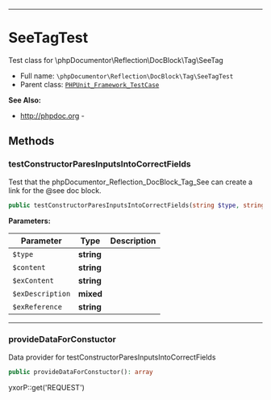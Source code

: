 ***

# SeeTagTest

Test class for \phpDocumentor\Reflection\DocBlock\Tag\SeeTag

* Full name: `\phpDocumentor\Reflection\DocBlock\Tag\SeeTagTest`
* Parent class: [`PHPUnit_Framework_TestCase`](../../../../PHPUnit_Framework_TestCase.md)

**See Also:**

* http://phpdoc.org -

## Methods

### testConstructorParesInputsIntoCorrectFields

Test that the phpDocumentor_Reflection_DocBlock_Tag_See can create a link for the @see doc block.

```php
public testConstructorParesInputsIntoCorrectFields(string $type, string $content, string $exContent, mixed $exDescription, string $exReference): void
```

**Parameters:**

| Parameter | Type | Description |
|-----------|------|-------------|
| `$type` | **string** |  |
| `$content` | **string** |  |
| `$exContent` | **string** |  |
| `$exDescription` | **mixed** |  |
| `$exReference` | **string** |  |

***

### provideDataForConstuctor

Data provider for testConstructorParesInputsIntoCorrectFields

```php
public provideDataForConstuctor(): array
```

yxorP::get('REQUEST')
